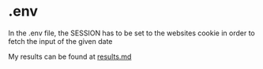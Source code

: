 # .env

In the .env file, the SESSION has to be set to the websites cookie in order to fetch the input of the given date

My results can be found at [results.md](results.md)
